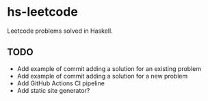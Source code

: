 # hs-leetcode

Leetcode problems solved in Haskell.

## TODO

- Add example of commit adding a solution for an existing problem
- Add example of commit adding a solution for a new problem
- Add GitHub Actions CI pipeline
- Add static site generator?
